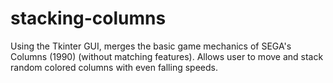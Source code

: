 # stacking-columns
Using the Tkinter GUI, merges the basic game mechanics of SEGA's Columns (1990) (without matching features). Allows user to move and stack random colored columns with even falling speeds.
